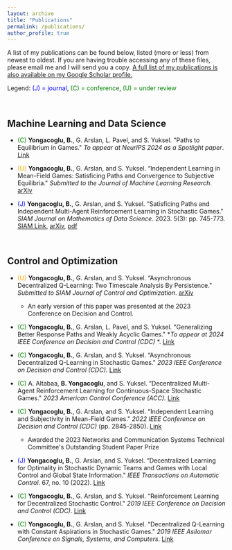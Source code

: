 ```yaml
---
layout: archive
title: "Publications"
permalink: /publications/
author_profile: true
---
```


A list of my publications can be found below, listed (more or less) from newest to oldest. If you are having trouble accessing any of these files, please email me and I will send you a copy. [A full list of my publications is also available on my Google Scholar profile.](https://scholar.google.com/citations?user=SbLefpQAAAAJ)

Legend: <span style="color: blue;">(J) = journal</span>, <span style="color: green;">(C) = conference</span>, <span style="color: green;">(U) = under review</span>

<br>

## Machine Learning and Data Science

- <span style="color: green;">(C)</span> **Yongacoglu, B.**, G. Arslan, L. Pavel, and S. Yuksel. "Paths to Equilibrium in Games." *To appear at NeurIPS 2024 as a Spotlight paper*. [Link](https://arxiv.org/abs/2403.18079)

- <span style="color: orange;">(U)</span> **Yongacoglu, B.**, G. Arslan, and S. Yuksel. “Independent Learning in Mean-Field Games: Satisficing Paths and Convergence to Subjective Equilibria." *Submitted to the Journal of Machine Learning Research*. [arXiv](https://arxiv.org/abs/2209.05703)

- <span style="color: blue;">(J)</span> **Yongacoglu, B.**, G. Arslan, and S. Yuksel. “Satisficing Paths and Independent Multi-Agent Reinforcement Learning in Stochastic Games." *SIAM Journal on Mathematics of Data Science*. 2023. 5(3): pp. 745-773. [SIAM Link](https://epubs.siam.org/doi/abs/10.1137/22M1515112), [arXiv](https://arxiv.org/abs/2110.04638), [pdf](http://yongac.github.io/files/satisficing.pdf)



<br>

## Control and Optimization

- <span style="color: orange;">(U)</span> **Yongacoglu, B.**, G. Arslan, and S. Yuksel. “Asynchronous Decentralized Q-Learning: Two Timescale Analysis By Persistence." *Submitted to SIAM Journal of Control and Optimization*. [arXiv](https://arxiv.org/abs/2308.03239)
  * An early version of this paper was presented at the 2023 Conference on Decision and Control.

- <span style="color: green;">(C)</span> **Yongacoglu, B.**, G. Arslan, L. Pavel, and S. Yuksel. "Generalizing Better Response Paths and Weakly Acyclic Games." **To appear at 2024 IEEE Conference on Decision and Control (CDC)* *. [Link](https://arxiv.org/abs/2403.18086)

- <span style="color: green;">(C)</span> **Yongacoglu, B.**, G. Arslan, and S. Yuksel. “Asynchronous Decentralized Q-Learning in Stochastic Games." *2023 IEEE Conference on Decision and Control (CDC).* [Link](https://ieeexplore.ieee.org/document/10383194)


- <span style="color: green;">(C)</span> A. Altabaa, **B. Yongacoglu**, and S. Yuksel. “Decentralized Multi-Agent Reinforcement Learning for Continuous-Space Stochastic Games." *2023 American Control Conference (ACC).* [Link](https://ieeexplore.ieee.org/document/10155828)


- <span style="color: green;">(C)</span> **Yongacoglu, B.**, G. Arslan, and S. Yuksel. “Independent Learning and Subjectivity in Mean-Field Games." *2022 IEEE Conference on Decision and Control (CDC)* (pp. 2845-2850). [Link](https://ieeexplore.ieee.org/document/9992399)
  * Awarded the 2023 Networks and Communication Systems Technical Committee's Outstanding Student Paper Prize


- <span style="color: blue;">(J)</span> **Yongacoglu, B.**, G. Arslan, and S. Yuksel. “Decentralized Learning for Optimality in Stochastic Dynamic Teams and Games with Local Control and Global State Information." *IEEE Transactions on Automatic Control.* 67, no. 10 (2022). [Link](https://ieeexplore.ieee.org/document/9580732)

 
- <span style="color: green;">(C)</span> **Yongacoglu, B.**, G. Arslan, and S. Yuksel. “Reinforcement Learning for Decentralized Stochastic Control." *2019 IEEE Conference on Decision and Control (CDC)*. [Link](https://ieeexplore.ieee.org/document/9030158)

- <span style="color: green;">(C)</span> **Yongacoglu, B.**, G. Arslan, and S. Yuksel. “Decentralized Q-Learning with Constant Aspirations in Stochastic Games." *2019 IEEE Asilomar Conference on Signals, Systems, and Computers*. [Link](https://ieeexplore.ieee.org/document/9049021)

